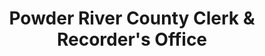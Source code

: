 ---
layout: repo
title: "Powder River County Clerk & Recorder's Office"
id: 16009
permalink: repos/16009/
---